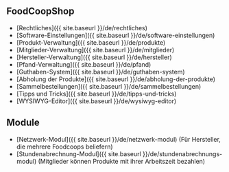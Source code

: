 ## FoodCoopShop

* [Rechtliches]({{ site.baseurl }}/de/rechtliches)
* [Software-Einstellungen]({{ site.baseurl }}/de/software-einstellungen)
* [Produkt-Verwaltung]({{ site.baseurl }}/de/produkte)
* [Mitglieder-Verwaltung]({{ site.baseurl }}/de/mitglieder)
* [Hersteller-Verwaltung]({{ site.baseurl }}/de/hersteller)
* [Pfand-Verwaltung]({{ site.baseurl }}/de/pfand)
* [Guthaben-System]({{ site.baseurl }}/de/guthaben-system)
* [Abholung der Produkte]({{ site.baseurl }}/de/abholung-der-produkte)
* [Sammelbestellungen]({{ site.baseurl }}/de/sammelbestellungen)
* [Tipps und Tricks]({{ site.baseurl }}/de/tipps-und-tricks)
* [WYSIWYG-Editor]({{ site.baseurl }}/de/wysiwyg-editor)

## Module
* [Netzwerk-Modul]({{ site.baseurl }}/de/netzwerk-modul) (Für Hersteller, die mehrere Foodcoops beliefern)
* [Stundenabrechnung-Modul]({{ site.baseurl }}/de/stundenabrechnungs-modul) (Mitglieder können Produkte mit ihrer Arbeitszeit bezahlen)

